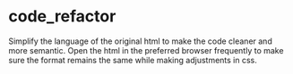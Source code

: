 # code_refactor
Simplify the language of the original html to make the code cleaner and more semantic. Open the html in the preferred browser frequently to make sure the format remains the same while making adjustments in css. 
